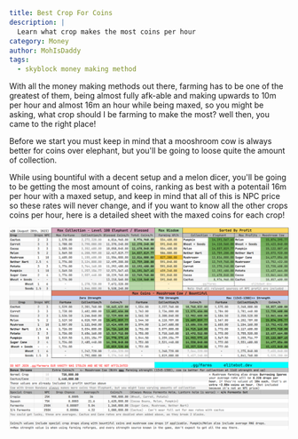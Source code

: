 ```yaml {metadata}
title: Best Crop For Coins
description: |
  Learn what crop makes the most coins per hour
category: Money
author: MohIsDaddy
tags:
  - skyblock money making method
```
With all the money making methods out there, farming has to be one of the greatest
of them, being almost fully afk-able and making upwards to 10m per hour and almost 
16m an hour while being maxed, so you might be asking, what crop should I be farming
to make the most? well then, you came to the right place!

Before we start you must keep in mind that a mooshroom cow is always better for coins
over elephant, but you'll be going to loose quite the amount of collection.

While using bountiful with a decent setup and a melon dicer, you'll be going to be
getting the most amount of coins, ranking as best with a potentail 16m per hour
with a maxed setup, and keep in mind that all of this is NPC price so these rates
will never change, and if you want to know all the other crops coins per hour,
here is a detailed sheet with the maxed coins for each crop!

![image](/images/farming/sheet.png)
